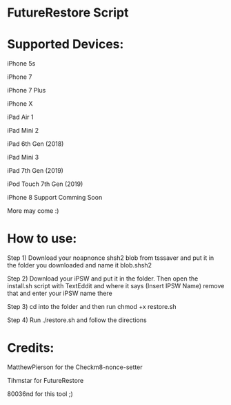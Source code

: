 # FutureRestore Script

# Supported Devices:

iPhone 5s

iPhone 7

iPhone 7 Plus

iPhone X

iPad Air 1

iPad Mini 2

iPad 6th Gen (2018)

iPad Mini 3

iPad 7th Gen (2019)

iPod Touch 7th Gen (2019)

iPhone 8 Support Comming Soon

More may come :)

# How to use:

Step 1) Download your noapnonce shsh2 blob from tsssaver and put it in the folder you downloaded and name it blob.shsh2

Step 2) Download your iPSW and put it in the folder. Then open the install.sh script with TextEddit and where it says (Insert IPSW Name) remove that and enter your iPSW name there

Step 3) cd into the folder and then run chmod +x restore.sh

Step 4) Run ./restore.sh and follow the directions


# Credits:

MatthewPierson for the Checkm8-nonce-setter

Tihmstar for FutureRestore

80036nd for this tool ;)
